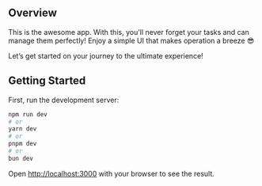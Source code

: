 ## Overview

This is the awesome app.
With this, you'll never forget your tasks and can manage them perfectly! Enjoy a simple UI that makes operation a breeze 😎

Let’s get started on your journey to the ultimate experience!

## Getting Started

First, run the development server:

```bash
npm run dev
# or
yarn dev
# or
pnpm dev
# or
bun dev
```

Open [http://localhost:3000](http://localhost:3000) with your browser to see the result.
